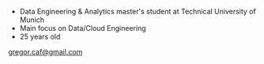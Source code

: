 - Data Engineering & Analytics master's student at Technical University of Munich
- Main focus on Data/Cloud Engineering
- 25 years old

gregor.caf@gmail.com
